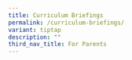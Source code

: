 ```yaml
---
title: Curriculum Briefings
permalink: /curriculum-briefings/
variant: tiptap
description: ""
third_nav_title: For Parents
---
```

<p></p>